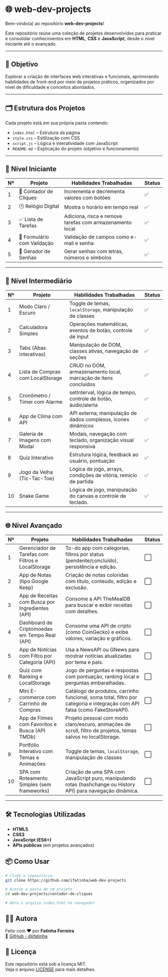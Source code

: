 # 🌐 web-dev-projects

Bem-vindo(a) ao repositório **web-dev-projects**!

Este repositório reúne uma coleção de projetos desenvolvidos para praticar e consolidar conhecimentos em **HTML**, **CSS** e **JavaScript**, desde o nível iniciante até o avançado.

---

## 🎯 Objetivo

Explorar a criação de interfaces web interativas e funcionais, aprimorando habilidades de front-end por meio de projetos práticos, organizados por nível de dificuldade e conceitos abordados.

---

## 🗂️ Estrutura dos Projetos

Cada projeto está em sua própria pasta contendo:

- `index.html` – Estrutura da página
- `style.css` – Estilização com CSS
- `script.js` – Lógica e interatividade com JavaScript
- `README.md` – Explicação do projeto (objetivo e funcionamento)

---

## 🔰 Nível Iniciante

| Nº  | Projeto                     | Habilidades Trabalhadas                                  | Status |
| --- | --------------------------- | -------------------------------------------------------- | ------ |
| 1   | 📌 Contador de Cliques      | Incrementa e decrementa valores com botões               | ✅     |
| 2   | 🕒 Relógio Digital          | Mostra o horário em tempo real                           | ✅     |
| 3   | ✅ Lista de Tarefas         | Adiciona, risca e remove tarefas com armazenamento local | ✅     |
| 4   | 📝 Formulário com Validação | Validação de campos como e-mail e senha                  | ✅     |
| 5   | 🔏 Gerador de Senhas        | Gerar senhas com letras, números e símbolos              | ✅     |

---

## 🚀 Nível Intermediário

| Nº  | Projeto                           | Habilidades Trabalhadas                                           | Status |
| --- | --------------------------------- | ----------------------------------------------------------------- | ------ |
| 1   | Modo Claro / Escuro               | Toggle de temas, `localStorage`, manipulação de classes           | ✅     |
| 2   | Calculadora Simples               | Operações matemáticas, eventos de botão, controle de input        | ✅     |
| 3   | Tabs (Abas interativas)           | Manipulação de DOM, classes ativas, navegação de seções           | ✅     |
| 4   | Lista de Compras com LocalStorage | CRUD no DOM, armazenamento local, marcação de itens concluídos    | ✅     |
| 5   | Cronômetro / Timer com Alarme     | setInterval, lógica de tempo, controle de botão, áudio/alerta     | ✅     |
| 6   | App de Clima com API              | API externa, manipulação de dados complexos, ícones dinâmicos     | ✅     |
| 7   | Galeria de Imagens com Modal      | Modais, navegação com teclado, organização visual responsiva      | ✅     |
| 8   | Quiz Interativo                   | Estrutura lógica, feedback ao usuário, pontuação                  | ✅     |
| 9   | Jogo da Velha (Tic-Tac-Toe)       | Lógica de jogo, arrays, condições de vitória, reinício de partida | ✅     |
| 10  | Snake Game                        | Lógica de jogo, manipulação do canvas e controle de teclado.      | ✅     |

---

## 🌐 Nível Avançado

| Nº  | Projeto                                           | Habilidades Trabalhadas                                                                                                    | Status |
| --- | ------------------------------------------------- | -------------------------------------------------------------------------------------------------------------------------- | ------ |
| 1   | Gerenciador de Tarefas com Filtros e LocalStorage | To-do app com categorias, filtros por status (pendente/concluído), persistência e edição.                                  | ⬜     |
| 2   | App de Notas (tipo Google Keep)                   | Criação de notas coloridas com título, conteúdo, edição e exclusão.                                                        | ⬜     |
| 3   | App de Receitas com Busca por Ingredientes (API)  | Consome a API TheMealDB para buscar e exibir receitas com detalhes.                                                        | ⬜     |
| 4   | Dashboard de Criptomoedas em Tempo Real (API)     | Consome uma API de cripto (como CoinGecko) e exibe valores, variação e gráficos.                                           | ⬜     |
| 5   | App de Notícias com Filtro por Categoria (API)    | Usa a NewsAPI ou GNews para mostrar notícias atualizadas por tema e país.                                                  | ⬜     |
| 6   | Quiz com Ranking e LocalStorage                   | Jogo de perguntas e respostas com pontuação, ranking local e perguntas embaralhadas.                                       | ⬜     |
| 7   | Mini E-commerce com Carrinho de Compras           | Catálogo de produtos, carrinho funcional, soma total, filtro por categoria e integração com API falsa (como FakeStoreAPI). | ⬜     |
| 8   | App de Filmes com Favoritos e Busca (API TMDb)    | Projeto pessoal com modo claro/escuro, animações de scroll, filtro de projetos, temas salvos no localStorage.              | ⬜     |
| 9   | Portfólio Interativo com Temas e Animações        | Toggle de temas, `localStorage`, manipulação de classes                                                                    | ⬜     |
| 10  | SPA com Roteamento Simples (sem frameworks)       | Criação de uma SPA com JavaScript puro, manipulando rotas (hashchange ou History API) para navegação dinâmica.             | ⬜     |

---

## 🛠️ Tecnologias Utilizadas

- **HTML5**
- **CSS3**
- **JavaScript (ES6+)**
- **APIs públicas** (em projetos avançados)

## 📦 Como Usar

```bash
# Clone o repositório
git clone https://github.com/ifatinha/web-dev-projects

# Acesse a pasta de um projeto
cd web-dev-projects/contador-de-cliques

# Abra o arquivo index.html no navegador
```

## 👩‍💻 Autora

Feito com ❤️ por **Fatinha Ferreira**  
🔗 [GitHub - @ifatinha](https://github.com/ifatinha)

## 📜 Licença

Este repositório está sob a licença MIT.  
Veja o arquivo [LICENSE](./LICENSE) para mais detalhes.
